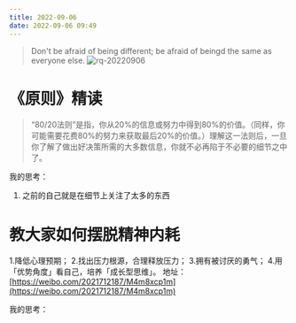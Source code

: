 ```yaml
---
title: 2022-09-06
date: 2022-09-06 09:49
---
```

> Don't be afraid of being different; be afraid of beingd the same as everyone else.
![rq-20220906](http://images.iotop.work/uPic/202296-rq-20220906.jpg)


# 《原则》精读
> “80/20法则”是指，你从20%的信息或努力中得到80%的价值。（同样，你可能需要花费80%的努力来获取最后20%的价值。）理解这一法则后，一旦你了解了做出好决策所需的大多数信息，你就不必再陷于不必要的细节之中了。 ​​​​

我的思考：
1. 之前的自己就是在细节上关注了太多的东西

# 教大家如何摆脱精神内耗
1.降低心理预期；
2.找出压力根源，合理释放压力；
3.拥有被讨厌的勇气；
4.用「优势角度」看自己，培养「成长型思维」。 
地址：[https://weibo.com/2021712187/M4m8xcp1m](https://weibo.com/2021712187/M4m8xcp1m)

我的思考：